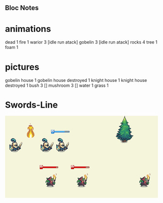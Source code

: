 ## Bloc Notes

# animations

dead 1
fire 1
warior 3  [idle run atack]
gobelin 3  [idle run atack]
rocks 4 
tree 1
foam 1

# pictures

gobelin house 1
gobelin house destroyed 1
knight house 1
knight house destroyed 1
bush 3 []
mushroom 3 []
water 1
grass 1


# Swords-Line


![Alt text](graphics/Readme/preview_v1.1.png)